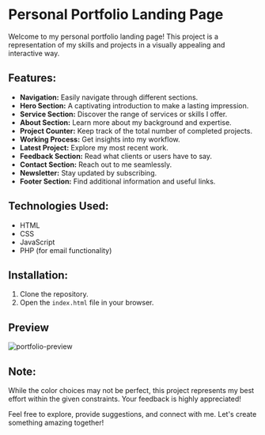 # Personal Portfolio Landing Page

Welcome to my personal portfolio landing page! This project is a representation of my skills and projects in a visually appealing and interactive way.

## Features:

- **Navigation:** Easily navigate through different sections.
- **Hero Section:** A captivating introduction to make a lasting impression.
- **Service Section:** Discover the range of services or skills I offer.
- **About Section:** Learn more about my background and expertise.
- **Project Counter:** Keep track of the total number of completed projects.
- **Working Process:** Get insights into my workflow.
- **Latest Project:** Explore my most recent work.
- **Feedback Section:** Read what clients or users have to say.
- **Contact Section:** Reach out to me seamlessly.
- **Newsletter:** Stay updated by subscribing.
- **Footer Section:** Find additional information and useful links.

## Technologies Used:

- HTML
- CSS
- JavaScript
- PHP (for email functionality)

## Installation:

1. Clone the repository.
2. Open the `index.html` file in your browser.

## Preview
![portfolio-preview](https://github.com/httpsadnankhan/portfolio-landing-page/assets/120323286/84dbc6b0-314b-4f07-9187-667b7aadfb5b)

## Note:

While the color choices may not be perfect, this project represents my best effort within the given constraints. Your feedback is highly appreciated!

Feel free to explore, provide suggestions, and connect with me. Let's create something amazing together!
